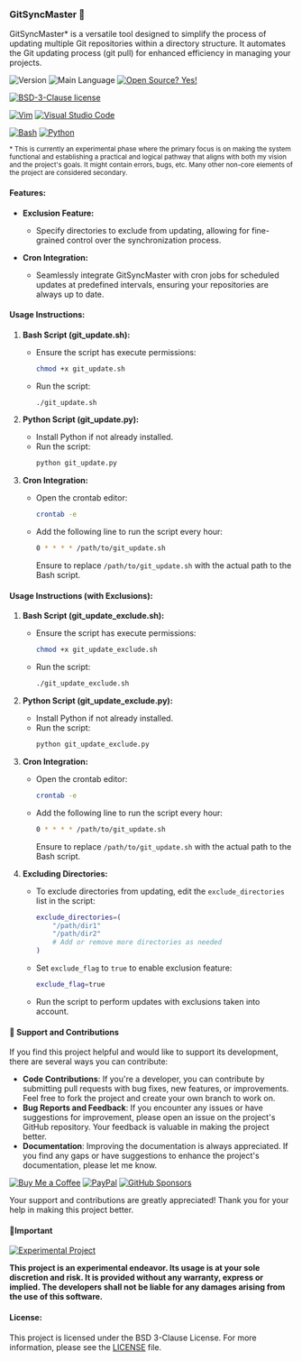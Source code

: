 ### GitSyncMaster 🔄

GitSyncMaster* is a versatile tool designed to simplify the process of updating multiple Git repositories within a directory structure. It automates the Git updating process (git pull) for enhanced efficiency in managing your projects.


![Version](https://img.shields.io/github/release/felipealfonsog/GitSyncMaster.svg?style=flat&color=blue)
![Main Language](https://img.shields.io/github/languages/top/felipealfonsog/GitSyncMaster.svg?style=flat&color=blue)
[![Open Source? Yes!](https://badgen.net/badge/Open%20Source%20%3F/Yes%21/blue?icon=github)](https://github.com/Naereen/badges/)

[![BSD-3-Clause license](https://img.shields.io/badge/License-BSD--3--Clause-blue.svg)](https://opensource.org/licenses/BSD-3-Clause)
<!--
[![GPL license](https://img.shields.io/badge/License-GPL-blue.svg)](http://perso.crans.org/besson/LICENSE.html)
-->

[![Vim](https://img.shields.io/badge/--019733?logo=vim)](https://www.vim.org/)
[![Visual Studio Code](https://img.shields.io/badge/--007ACC?logo=visual%20studio%20code&logoColor=ffffff)](https://code.visualstudio.com/)

[![Bash](https://img.shields.io/badge/-Bash-000000?logo=gnu-bash&logoColor=white)](https://www.gnu.org/software/bash/)
[![Python](https://img.shields.io/badge/python-3.11-blue.svg)](https://www.python.org/downloads/release/python-311/)

<sub>* This is currently an experimental phase where the primary focus is on making the system functional and establishing a practical and logical pathway that aligns with both my vision and the project's goals. It might contain errors, bugs, etc. Many other non-core elements of the project are considered secondary.</sub>

#### Features:

- **Exclusion Feature:**
  - Specify directories to exclude from updating, allowing for fine-grained control over the synchronization process.

- **Cron Integration:**
  - Seamlessly integrate GitSyncMaster with cron jobs for scheduled updates at predefined intervals, ensuring your repositories are always up to date.

#### Usage Instructions:

1. **Bash Script (git_update.sh):**
   - Ensure the script has execute permissions:
     ```bash
     chmod +x git_update.sh
     ```
   - Run the script:
     ```bash
     ./git_update.sh
     ```

2. **Python Script (git_update.py):**
   - Install Python if not already installed.
   - Run the script:
     ```bash
     python git_update.py
     ```

3. **Cron Integration:**
   - Open the crontab editor:
     ```bash
     crontab -e
     ```
   - Add the following line to run the script every hour:
     ```bash
     0 * * * * /path/to/git_update.sh
     ```
     Ensure to replace `/path/to/git_update.sh` with the actual path to the Bash script.


#### Usage Instructions (with Exclusions):

1. **Bash Script (git_update_exclude.sh):**
   - Ensure the script has execute permissions:
     ```bash
     chmod +x git_update_exclude.sh
     ```
   - Run the script:
     ```bash
     ./git_update_exclude.sh
     ```

2. **Python Script (git_update_exclude.py):**
   - Install Python if not already installed.
   - Run the script:
     ```bash
     python git_update_exclude.py
     ```

3. **Cron Integration:**
   - Open the crontab editor:
     ```bash
     crontab -e
     ```
   - Add the following line to run the script every hour:
     ```bash
     0 * * * * /path/to/git_update.sh
     ```
     Ensure to replace `/path/to/git_update.sh` with the actual path to the Bash script.

4. **Excluding Directories:**
   - To exclude directories from updating, edit the `exclude_directories` list in the script:
     ```bash
     exclude_directories=(
         "/path/dir1"
         "/path/dir2"
         # Add or remove more directories as needed
     )
     ```
   - Set `exclude_flag` to `true` to enable exclusion feature:
     ```bash
     exclude_flag=true
     ```
   - Run the script to perform updates with exclusions taken into account.

#### 🤝 Support and Contributions

If you find this project helpful and would like to support its development, there are several ways you can contribute:

- **Code Contributions**: If you're a developer, you can contribute by submitting pull requests with bug fixes, new features, or improvements. Feel free to fork the project and create your own branch to work on.
- **Bug Reports and Feedback**: If you encounter any issues or have suggestions for improvement, please open an issue on the project's GitHub repository. Your feedback is valuable in making the project better.
- **Documentation**: Improving the documentation is always appreciated. If you find any gaps or have suggestions to enhance the project's documentation, please let me know.

[![Buy Me a Coffee](https://img.shields.io/badge/Buy%20Me%20a%20Coffee-%E2%98%95-FFDD00?style=flat-square&logo=buy-me-a-coffee&logoColor=black)](https://www.buymeacoffee.com/felipealfonsog)
[![PayPal](https://img.shields.io/badge/Donate%20with-PayPal-00457C?style=flat-square&logo=paypal&logoColor=white)](https://www.paypal.me/felipealfonsog)
[![GitHub Sponsors](https://img.shields.io/badge/Sponsor%20me%20on-GitHub-%23EA4AAA?style=flat-square&logo=github-sponsors&logoColor=white)](https://github.com/sponsors/felipealfonsog)

Your support and contributions are greatly appreciated! Thank you for your help in making this project better.


#### 📝Important

[![Experimental Project](https://img.shields.io/badge/Project-Type%3A%20Experimental-blueviolet)](#)


**This project is an experimental endeavor. Its usage is at your sole discretion and risk. It is provided without any warranty, express or implied. The developers shall not be liable for any damages arising from the use of this software.**


#### License:

This project is licensed under the BSD 3-Clause License. For more information, please see the [LICENSE](LICENSE) file.
